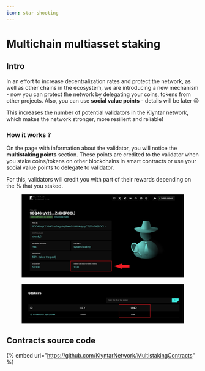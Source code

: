 ```yaml
---
icon: star-shooting
---
```


# Multichain multiasset staking

## Intro

In an effort to increase decentralization rates and protect the network, as well as other chains in the ecosystem, we are introducing a new mechanism - now you can protect the network by delegating your coins, tokens from other projects. Also, you can use **social value points** - details will be later :wink:

This increases the number of potential validators in the Klyntar network, which makes the network stronger, more resilient and reliable!

### How it works ?

On the page with information about the validator, you will notice the **multistaking points** section. These points are credited to the validator when you stake coins/tokens on other blockchains in smart contracts or use your social value points to delegate to validator.

For this, validators will credit you with part of their rewards depending on the % that you staked.

<figure><img src="../../../.gitbook/assets/image (133).png" alt=""><figcaption></figcaption></figure>

<figure><img src="../../../.gitbook/assets/image (134).png" alt=""><figcaption></figcaption></figure>

## Contracts source code

{% embed url="https://github.com/KlyntarNetwork/MultistakingContracts" %}
